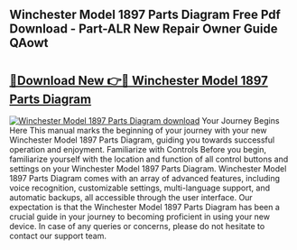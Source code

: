 ## Winchester Model 1897 Parts Diagram Free Pdf Download - Part-ALR New Repair Owner Guide QAowt

# <h2><a href="http://dfmo3jj.blite.top/?on=Winchester+Model+1897+Parts+Diagram">🔗Download New 👉🔴 Winchester Model 1897 Parts Diagram</a></h2>

[![Winchester Model 1897 Parts Diagram download](https://i.imgur.com/lujVjoI.png)](http://dfmo3jj.blite.top/?on=Winchester+Model+1897+Parts+Diagram)
Your Journey Begins Here This manual marks the beginning of your journey with your new Winchester Model 1897 Parts Diagram, guiding you towards successful operation and enjoyment. Familiarize with Controls Before you begin, familiarize yourself with the location and function of all control buttons and settings on your Winchester Model 1897 Parts Diagram. Winchester Model 1897 Parts Diagram comes with an array of advanced features, including voice recognition, customizable settings, multi-language support, and automatic backups, all accessible through the user interface. Our expectation is that the Winchester Model 1897 Parts Diagram has been a crucial guide in your journey to becoming proficient in using your new device. In case of any queries or concerns, please do not hesitate to contact our support team.
